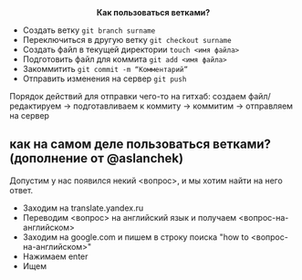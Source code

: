 <center><b>Как пользоваться ветками?</b></center>

*  Создать ветку `git branch surname`
*  Переключиться в другую ветку `git checkout surname`
*  Создать файл в текущей директории `touch <имя файла>`
*  Подготовить файл для коммита `git add <имя файла>`
*  Закоммитить `git commit -m “Комментарий”`
*  Отправить изменения на сервер `git push`

Порядок действий для отправки чего-то на гитхаб: создаем файл/редактируем -> подготавливаем к коммиту -> коммитим -> отправляем на сервер

## как на самом деле пользоваться ветками? (дополнение от @aslanchek)

Допустим у нас появился некий <вопрос>, и мы хотим найти на него ответ.

* Заходим на translate.yandex.ru
* Переводим <вопрос> на английский язык и получаем <вопрос-на-английском>
* Заходим на google.com и пишем в строку поиска "how to <вопрос-на-английском>"
* Нажимаем enter
* Ищем